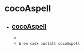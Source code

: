 # cocoAspell
- [cocoAspell](https://people.ict.usc.edu/~leuski/cocoaspell/)
  - 
  - 
  - `brew cask install cocoAspell`
